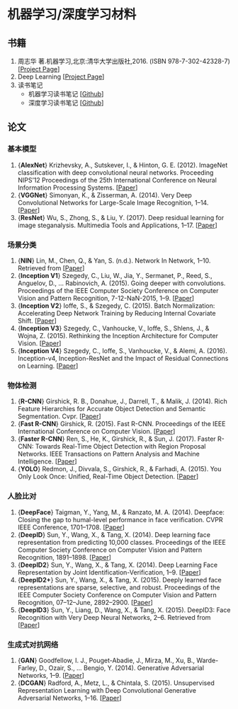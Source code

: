 # 机器学习/深度学习材料

## 书籍

1. 周志华 著.机器学习,北京:清华大学出版社,2016. (ISBN 978-7-302-42328-7) [[Project Page](https://cs.nju.edu.cn/zhouzh/zhouzh.files/publication/MLbook2016.htm)]
2. Deep Learning [[Project Page](https://www.deeplearningbook.org/)]
3. 读书笔记
    - 机器学习读书笔记 [[Github](https://github.com/ShuaiHuang/MachineLearningNotes)]
    - 深度学习读书笔记 [[Github](https://github.com/ShuaiHuang/DeepLearningNotes)]

## 论文

### 基本模型

1. {**AlexNet**} Krizhevsky, A., Sutskever, I., & Hinton, G. E. (2012). ImageNet classification with deep convolutional neural networks. Proceeding NIPS’12 Proceedings of the 25th International Conference on Neural Information Processing Systems. [[Paper](https://papers.nips.cc/paper/4824-imagenet-classification-with-deep-convolutional-neural-networks.pdf)]
2. {**VGGNet**} Simonyan, K., & Zisserman, A. (2014). Very Deep Convolutional Networks for Large-Scale Image Recognition, 1–14. [[Paper](https://arxiv.org/abs/1409.1556)]
3. {**ResNet**} Wu, S., Zhong, S., & Liu, Y. (2017). Deep residual learning for image steganalysis. Multimedia Tools and Applications, 1–17. [[Paper](https://arxiv.org/abs/1512.03385)]

### 场景分类

1. {**NIN**} Lin, M., Chen, Q., & Yan, S. (n.d.). Network In Network, 1–10. Retrieved from [[Paper](https://arxiv.org/abs/1312.4400)]
2. {**Inception V1**} Szegedy, C., Liu, W., Jia, Y., Sermanet, P., Reed, S., Anguelov, D., … Rabinovich, A. (2015). Going deeper with convolutions. Proceedings of the IEEE Computer Society Conference on Computer Vision and Pattern Recognition, 7-12-NaN-2015, 1–9. [[Paper](https://arxiv.org/abs/1409.4842)]
3. {**Inception V2**} Ioffe, S., & Szegedy, C. (2015). Batch Normalization: Accelerating Deep Network Training by Reducing Internal Covariate Shift. [[Paper](https://arxiv.org/abs/1502.03167)]
4. {**Inception V3**} Szegedy, C., Vanhoucke, V., Ioffe, S., Shlens, J., & Wojna, Z. (2015). Rethinking the Inception Architecture for Computer Vision. [[Paper](https://arxiv.org/abs/1512.00567)]
5. {**Inception V4**} Szegedy, C., Ioffe, S., Vanhoucke, V., & Alemi, A. (2016). Inception-v4, Inception-ResNet and the Impact of Residual Connections on Learning. [[Paper](https://arxiv.org/abs/1602.07261)]

### 物体检测

1. {**R-CNN**} Girshick, R. B., Donahue, J., Darrell, T., & Malik, J. (2014). Rich Feature Hierarchies for Accurate Object Detection and Semantic Segmentation. Cvpr. [[Paper](https://arxiv.org/abs/1311.2524)]
2. {**Fast R-CNN**} Girshick, R. (2015). Fast R-CNN. Proceedings of the IEEE International Conference on Computer Vision. [[Paper](https://arxiv.org/abs/1504.08083)]
3. {**Faster R-CNN**} Ren, S., He, K., Girshick, R., & Sun, J. (2017). Faster R-CNN: Towards Real-Time Object Detection with Region Proposal Networks. IEEE Transactions on Pattern Analysis and Machine Intelligence. [[Paper](https://arxiv.org/abs/1506.01497)]
4. {**YOLO**} Redmon, J., Divvala, S., Girshick, R., & Farhadi, A. (2015). You Only Look Once: Unified, Real-Time Object Detection. [[Paper](https://arxiv.org/abs/1506.02640)]

### 人脸比对

1. {**DeepFace**} Taigman, Y., Yang, M., & Ranzato, M. A. (2014). Deepface: Closing the gap to humal-level performance in face verification. CVPR IEEE Conference, 1701–1708. [[Paper](https://www.cs.toronto.edu/~ranzato/publications/taigman_cvpr14.pdf)]
2. {**DeepID**} Sun, Y., Wang, X., & Tang, X. (2014). Deep learning face representation from predicting 10,000 classes. Proceedings of the IEEE Computer Society Conference on Computer Vision and Pattern Recognition, 1891–1898. [[Paper](http://ieeexplore.ieee.org/document/6909640/)] 
3. {**DeepID2**} Sun, Y., Wang, X., & Tang, X. (2014). Deep Learning Face Representation by Joint Identification-Verification, 1–9. [[Paper](https://arxiv.org/abs/1406.4773)]
4. {**DeepID2+**} Sun, Y., Wang, X., & Tang, X. (2015). Deeply learned face representations are sparse, selective, and robust. Proceedings of the IEEE Computer Society Conference on Computer Vision and Pattern Recognition, 07–12–June, 2892–2900. [[Paper](https://arxiv.org/abs/1412.1265)]
4. {**DeepID3**} Sun, Y., Liang, D., Wang, X., & Tang, X. (2015). DeepID3: Face Recognition with Very Deep Neural Networks, 2–6. Retrieved from [[Paper](https://arxiv.org/abs/1502.00873)]

### 生成式对抗网络

1. {**GAN**} Goodfellow, I. J., Pouget-Abadie, J., Mirza, M., Xu, B., Warde-Farley, D., Ozair, S., … Bengio, Y. (2014). Generative Adversarial Networks, 1–9. [[Paper](https://arxiv.org/abs/1406.2661)]
2. {**DCGAN**} Radford, A., Metz, L., & Chintala, S. (2015). Unsupervised Representation Learning with Deep Convolutional Generative Adversarial Networks, 1–16. [[Paper](https://arxiv.org/abs/1511.06434)]